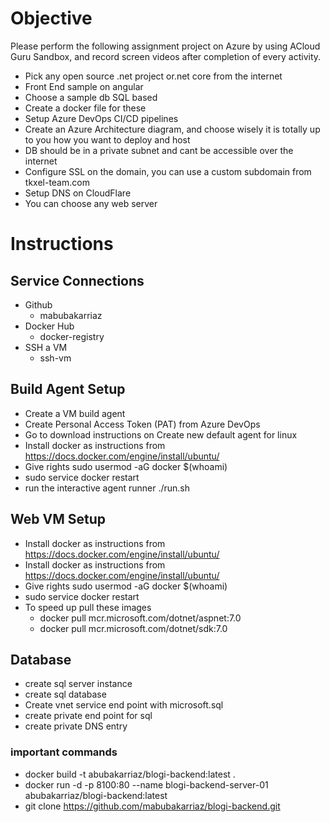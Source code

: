 # Objective

Please perform the following assignment project on Azure by using ACloud Guru Sandbox, and record screen videos after completion of every activity.

- Pick any open source .net project or.net core from the internet
- Front End sample on angular
- Choose a sample db SQL based
- Create a docker file for these
- Setup Azure DevOps CI/CD pipelines
- Create an Azure Architecture diagram, and choose wisely it is totally up to you how you want to deploy and host 
- DB should be in a private subnet and cant be accessible over the internet
- Configure SSL on the domain, you can use a custom subdomain from tkxel-team.com
- Setup DNS on CloudFlare
- You can choose any web server

# Instructions

## Service Connections

- Github
  - mabubakarriaz
- Docker Hub
  - docker-registry
- SSH a VM
  - ssh-vm

## Build Agent Setup

- Create a VM build agent
- Create Personal Access Token (PAT) from Azure DevOps
- Go to download instructions on Create new default agent for linux
- Install docker as instructions from https://docs.docker.com/engine/install/ubuntu/
- Give rights sudo usermod -aG docker $(whoami)
- sudo service docker restart
- run the interactive agent runner ./run.sh

## Web VM Setup

- Install docker as instructions from https://docs.docker.com/engine/install/ubuntu/
- Install docker as instructions from https://docs.docker.com/engine/install/ubuntu/
- Give rights sudo usermod -aG docker $(whoami)
- sudo service docker restart
- To speed up pull these images
  - docker pull mcr.microsoft.com/dotnet/aspnet:7.0
  - docker pull mcr.microsoft.com/dotnet/sdk:7.0

## Database

- create sql server instance
- create sql database
- Create vnet service end point with microsoft.sql
- create private end point for sql
- create private DNS entry

### important commands

- docker build -t abubakarriaz/blogi-backend:latest .
- docker run -d -p 8100:80 --name blogi-backend-server-01 abubakarriaz/blogi-backend:latest
- git clone https://github.com/mabubakarriaz/blogi-backend.git
